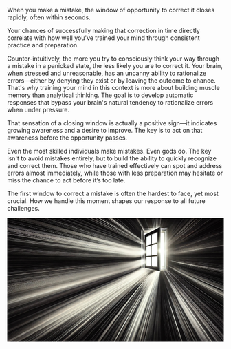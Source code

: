 When you make a mistake, the window of opportunity to correct it closes rapidly, often within seconds.

Your chances of successfully making that correction in time directly correlate with how well you've trained your mind through consistent practice and preparation.

Counter-intuitively, the more you try to consciously think your way through a mistake in a panicked state, the less likely you are to correct it. Your brain, when stressed and unreasonable, has an uncanny ability to rationalize errors—either by denying they exist or by leaving the outcome to chance. That's why training your mind in this context is more about building muscle memory than analytical thinking. The goal is to develop automatic responses that bypass your brain's natural tendency to rationalize errors when under pressure.

That sensation of a closing window is actually a positive sign—it indicates growing awareness and a desire to improve. The key is to act on that awareness before the opportunity passes.

Even the most skilled individuals make mistakes. Even gods do. The key isn't to avoid mistakes entirely, but to build the ability to quickly recognize and correct them. Those who have trained effectively can spot and address errors almost immediately, while those with less preparation may hesitate or miss the chance to act before it’s too late.

The first window to correct a mistake is often the hardest to face, yet most crucial. How we handle this moment shapes our response to all future challenges.

![img_103.png](../images/img_103.png)